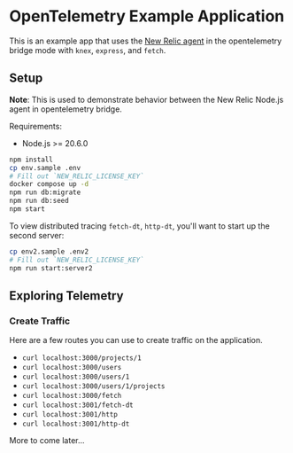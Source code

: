 # OpenTelemetry Example Application

This is an example app that uses the [New Relic agent](https://github.com/newrelic/node-newrelic) in the opentelemetry bridge mode with `knex`, `express`, and `fetch`.

## Setup

**Note**: This is used to demonstrate behavior between the New Relic Node.js agent in opentelemetry bridge.

Requirements:
  + Node.js >= 20.6.0


```sh
npm install
cp env.sample .env
# Fill out `NEW_RELIC_LICENSE_KEY`
docker compose up -d
npm run db:migrate
npm run db:seed
npm start
```

To view distributed tracing `fetch-dt`, `http-dt`, you'll want to start up the second server:

```sh
cp env2.sample .env2
# Fill out `NEW_RELIC_LICENSE_KEY`
npm run start:server2
```

## Exploring Telemetry

### Create Traffic

Here are a few routes you can use to create traffic on the application.

* `curl localhost:3000/projects/1`
* `curl localhost:3000/users`
* `curl localhost:3000/users/1`
* `curl localhost:3000/users/1/projects`
* `curl localhost:3000/fetch`
* `curl localhost:3001/fetch-dt`
* `curl localhost:3001/http`
* `curl localhost:3001/http-dt`

More to come later...
